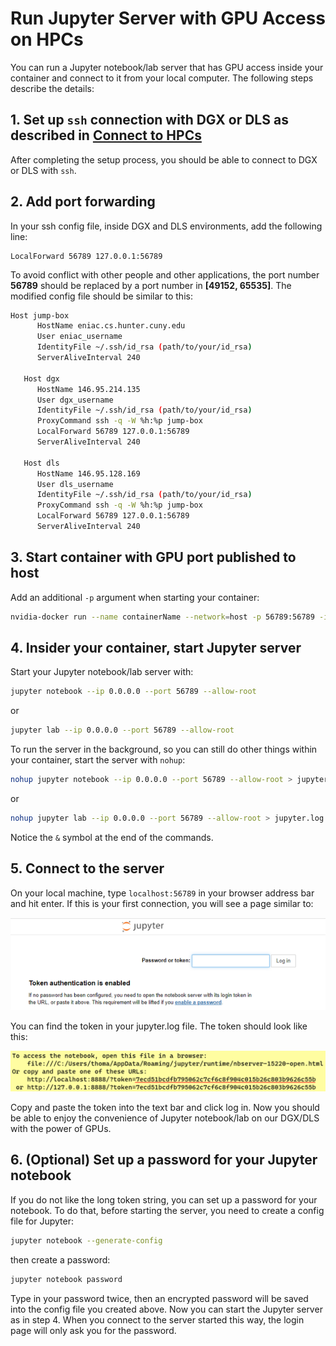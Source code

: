 # Run Jupyter Server with GPU Access on HPCs

You can run a Jupyter notebook/lab server that has GPU access inside your container and connect to it from your local computer. The following steps describe the details:

## 1. Set up `ssh` connection with DGX or DLS as described in [Connect to HPCs](https://compsci-hunter.gitbook.io/xie-research-group/hpc-environments/hpc-user-guide/connecting-to-hpcs)

After completing the setup process, you should be able to connect to DGX or DLS with `ssh`.

## 2. Add port forwarding

In your ssh config file, inside DGX and DLS environments, add the following line:

```text
LocalForward 56789 127.0.0.1:56789
```

To avoid conflict with other people and other applications, the port number **56789** should be replaced by a port number in **\[49152, 65535\]**. The modified config file should be similar to this:

```bash
Host jump-box
      HostName eniac.cs.hunter.cuny.edu
      User eniac_username
      IdentityFile ~/.ssh/id_rsa (path/to/your/id_rsa)
      ServerAliveInterval 240

   Host dgx
      HostName 146.95.214.135
      User dgx_username
      IdentityFile ~/.ssh/id_rsa (path/to/your/id_rsa)
      ProxyCommand ssh -q -W %h:%p jump-box
      LocalForward 56789 127.0.0.1:56789
      ServerAliveInterval 240

   Host dls
      HostName 146.95.128.169
      User dls_username
      IdentityFile ~/.ssh/id_rsa (path/to/your/id_rsa)
      ProxyCommand ssh -q -W %h:%p jump-box
      LocalForward 56789 127.0.0.1:56789
      ServerAliveInterval 240
```

## 3. Start container with GPU port published to host

Add an additional `-p` argument when starting your container:

```bash
nvidia-docker run --name containerName --network=host -p 56789:56789 -it -v localDir:containerDir imageRepository:tag
```

## 4. Insider your container, start Jupyter server

Start your Jupyter notebook/lab server with:

```bash
jupyter notebook --ip 0.0.0.0 --port 56789 --allow-root
```

or

```bash
jupyter lab --ip 0.0.0.0 --port 56789 --allow-root
```

To run the server in the background, so you can still do other things within your container, start the server with `nohup`:

```bash
nohup jupyter notebook --ip 0.0.0.0 --port 56789 --allow-root > jupyter.log &
```

or

```bash
nohup jupyter lab --ip 0.0.0.0 --port 56789 --allow-root > jupyter.log &
```

Notice the `&` symbol at the end of the commands.

## 5. Connect to the server

On your local machine, type `localhost:56789` in your browser address bar and hit enter. If this is your first connection, you will see a page similar to:

![](../../.gitbook/assets/image%20%286%29.png)

You can find the token in your jupyter.log file. The token should look like this:

![](../../.gitbook/assets/image%20%282%29.png)

  Copy and paste the token into the text bar and click log in. Now you should be able to enjoy the convenience of Jupyter notebook/lab on our DGX/DLS with the power of GPUs.

## 6. \(Optional\) Set up a password for your Jupyter notebook

If you do not like the long token string, you can set up a password for your notebook. To do that, before starting the server, you need to create a config file for Jupyter:

```bash
jupyter notebook --generate-config
```

then create a password:

```bash
jupyter notebook password
```

Type in your password twice, then an encrypted password will be saved into the config file you created above. Now you can start the Jupyter server as in step 4. When you connect to the server started this way, the login page will only ask you for the password.

